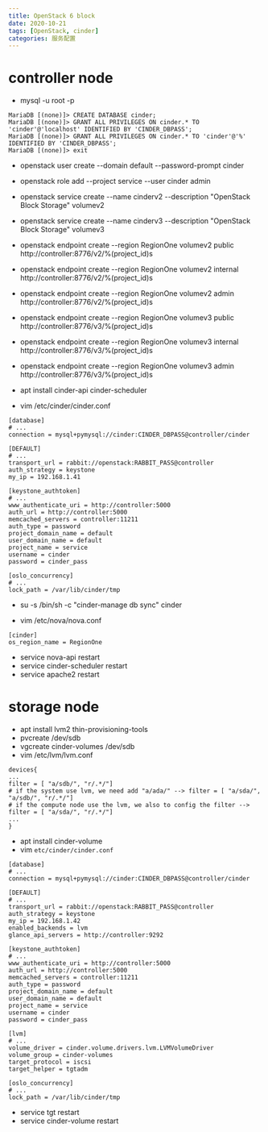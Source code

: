 ```yaml
---
title: OpenStack 6 block
date: 2020-10-21
tags: [OpenStack, cinder]
categories: 服务配置
---
```


# controller node
- mysql -u root -p
```shell
MariaDB [(none)]> CREATE DATABASE cinder;
MariaDB [(none)]> GRANT ALL PRIVILEGES ON cinder.* TO 'cinder'@'localhost' IDENTIFIED BY 'CINDER_DBPASS';
MariaDB [(none)]> GRANT ALL PRIVILEGES ON cinder.* TO 'cinder'@'%' IDENTIFIED BY 'CINDER_DBPASS';
MariaDB [(none)]> exit
```
- openstack user create --domain default --password-prompt cinder
- openstack role add --project service --user cinder admin
- openstack service create --name cinderv2 --description "OpenStack Block Storage" volumev2
- openstack service create --name cinderv3 --description "OpenStack Block Storage" volumev3
- openstack endpoint create --region RegionOne volumev2 public http://controller:8776/v2/%\(project_id\)s
- openstack endpoint create --region RegionOne volumev2 internal http://controller:8776/v2/%\(project_id\)s
- openstack endpoint create --region RegionOne volumev2 admin http://controller:8776/v2/%\(project_id\)s
- openstack endpoint create --region RegionOne volumev3 public http://controller:8776/v3/%\(project_id\)s
- openstack endpoint create --region RegionOne volumev3 internal http://controller:8776/v3/%\(project_id\)s
- openstack endpoint create --region RegionOne volumev3 admin http://controller:8776/v3/%\(project_id\)s

- apt install cinder-api cinder-scheduler
- vim /etc/cinder/cinder.conf
```shell
[database]
# ...
connection = mysql+pymysql://cinder:CINDER_DBPASS@controller/cinder

[DEFAULT]
# ...
transport_url = rabbit://openstack:RABBIT_PASS@controller
auth_strategy = keystone
my_ip = 192.168.1.41

[keystone_authtoken]
# ...
www_authenticate_uri = http://controller:5000
auth_url = http://controller:5000
memcached_servers = controller:11211
auth_type = password
project_domain_name = default
user_domain_name = default
project_name = service
username = cinder
password = cinder_pass

[oslo_concurrency]
# ...
lock_path = /var/lib/cinder/tmp
```
- su -s /bin/sh -c "cinder-manage db sync" cinder

- vim /etc/nova/nova.conf
```shell
[cinder]
os_region_name = RegionOne
```

- service nova-api restart
- service cinder-scheduler restart
- service apache2 restart


# storage node
- apt install lvm2 thin-provisioning-tools
- pvcreate /dev/sdb
- vgcreate cinder-volumes /dev/sdb
- vim /etc/lvm/lvm.conf
```shell
devices{
...
filter = [ "a/sdb/", "r/.*/"]
# if the system use lvm, we need add "a/ada/" --> filter = [ "a/sda/", "a/sdb/", "r/.*/"]
# if the compute node use the lvm, we also to config the filter --> filter = [ "a/sda/", "r/.*/"]
...
}
```
- apt install cinder-volume
- vim `etc/cinder/cinder.conf`
```shell
[database]
# ...
connection = mysql+pymysql://cinder:CINDER_DBPASS@controller/cinder

[DEFAULT]
# ...
transport_url = rabbit://openstack:RABBIT_PASS@controller
auth_strategy = keystone
my_ip = 192.168.1.42
enabled_backends = lvm
glance_api_servers = http://controller:9292

[keystone_authtoken]
# ...
www_authenticate_uri = http://controller:5000
auth_url = http://controller:5000
memcached_servers = controller:11211
auth_type = password
project_domain_name = default
user_domain_name = default
project_name = service
username = cinder
password = cinder_pass

[lvm]
# ...
volume_driver = cinder.volume.drivers.lvm.LVMVolumeDriver
volume_group = cinder-volumes
target_protocol = iscsi
target_helper = tgtadm

[oslo_concurrency]
# ...
lock_path = /var/lib/cinder/tmp
```

- service tgt restart
- service cinder-volume restart
